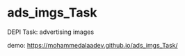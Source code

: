 # ads_imgs_Task
DEPI Task: advertising images
<br>

demo: https://mohammedalaadev.github.io/ads_imgs_Task/
